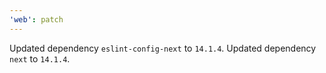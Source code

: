 ```yaml
---
'web': patch
---
```


Updated dependency `eslint-config-next` to `14.1.4`.
Updated dependency `next` to `14.1.4`.
